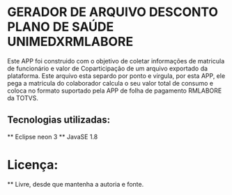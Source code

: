 # GERADOR DE ARQUIVO DESCONTO PLANO DE SAÚDE UNIMEDXRMLABORE

Este APP foi construido com o objetivo de coletar informações de matricula de funcionário e valor de Coparticipação de um arquivo exportado da plataforma. Este arquivo esta separdo por ponto e virgula, por esta APP, ele pega a matricula do colaborador calcula o seu valor total de consumo e coloca no formato suportado pela APP de folha de pagamento RMLABORE da TOTVS.
## Tecnologias utilizadas:
** Eclipse neon 3 
** JavaSE 1.8

# Licença:
** Livre, desde que mantenha a autoria e fonte.
